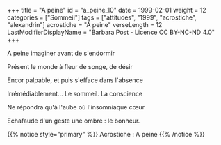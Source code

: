 +++
title = "A peine"
id = "a_peine_10"
date = 1999-02-01
weight = 12
categories = ["Sommeil"]
tags = ["attitudes", "1999", "acrostiche", "alexandrin"]
acrostiche = "A peine"
verseLength = 12
LastModifierDisplayName = "Barbara Post - Licence CC BY-NC-ND 4.0"
+++

A peine imaginer avant de s'endormir

Présent le monde à fleur de songe, de désir

Encor palpable, et puis s'efface dans l'absence

Irrémédiablement... Le sommeil. La conscience

Ne répondra qu'à l'aube où l'insomniaque cœur

Echafaude d'un geste une ombre : le bonheur.

{{% notice style="primary" %}}
Acrostiche : A peine
{{% /notice %}}

